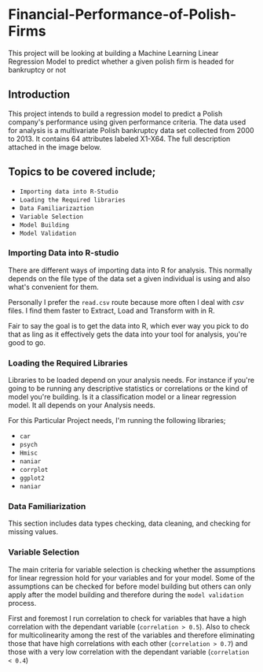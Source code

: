 # **Financial-Performance-of-Polish-Firms**
This project will be looking at building a Machine Learning Linear Regression Model to predict whether a given polish firm is headed for bankruptcy or not
## **Introduction**
This project intends to build a regression model to predict a Polish company's performance using given
performance criteria. The data used for analysis is a multivariate Polish
bankruptcy data set collected from 2000 to 2013. It contains 64 attributes labeled X1-X64. The full
description attached in the image below.
## **Topics to be covered include;**
- `Importing data into R-Studio`
- `Loading the Required libraries`
- `Data Familiarizaztion`
- `Variable Selection`
- `Model Building`
- `Model Validation`

### **Importing Data into R-studio**
There are different ways of importing data into R for analysis. This normally depends on the file type of the data set a given individual is using and also what's convenient for them.

Personally I prefer the `read.csv` route because more often I deal with *csv* files. I find them faster to Extract, Load and Transform with in R.

Fair to say the goal is to get the data into R, which ever way you pick to do that as ling as it effectively gets the data into your tool for analysis, you're good to go.
### **Loading the Required Libraries**
Libraries to be loaded depend on your analysis needs. For instance if you're going to be running any descriptive statistics or correlations or the kind of model you're building. Is it a classification model or a linear regression model. It all depends on your Analysis needs.

For this Particular Project needs, I'm running the following libraries;

- `car`
- `psych`
- `Hmisc`
- `naniar`
- `corrplot`
- `ggplot2`
- `naniar`

### **Data Familiarization**
This section includes data types checking, data cleaning, and checking for missing values.
### **Variable Selection**
The main criteria for variable selection is checking whether the assumptions for linear regression hold for your variables and for your model. Some of the assumptions can be checked for before model building but others can only apply after the model building and therefore during the `model validation` process.

First and foremost I run correlation to check for variables that have a high correlation with the dependant variable (`correlation > 0.5`). Also to check for multicolinearity among the rest of the variables and therefore eliminating those that have high correlations with each other (`correlation > 0.7`) and those with a very low correlation with the dependant variable (`correlation < 0.4`)